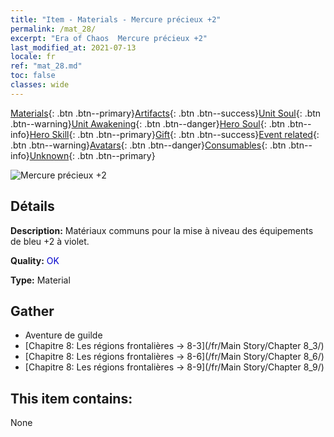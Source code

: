 ```yaml
---
title: "Item - Materials - Mercure précieux +2"
permalink: /mat_28/
excerpt: "Era of Chaos  Mercure précieux +2"
last_modified_at: 2021-07-13
locale: fr
ref: "mat_28.md"
toc: false
classes: wide
---
```

 [Materials](/ItemsFR/){: .btn .btn--primary}[Artifacts](/ItemsFR/Artifacts/){: .btn .btn--success}[Unit Soul](/ItemsFR/UnitSoul/){: .btn .btn--warning}[Unit Awakening](/ItemsFR/UnitAwakening/){: .btn .btn--danger}[Hero Soul](/ItemsFR/HeroSoul/){: .btn .btn--info}[Hero Skill](/ItemsFR/HeroSkill/){: .btn .btn--primary}[Gift](/ItemsFR/Gift/){: .btn .btn--success}[Event related](/ItemsFR/Events/){: .btn .btn--warning}[Avatars](/ItemsFR/Avatars/){: .btn .btn--danger}[Consumables](/ItemsFR/Consumables/){: .btn .btn--info}[Unknown](/ItemsFR/Unknown/){: .btn .btn--primary}

 ![Mercure précieux +2](/images/t/i_cailiao_shuiyin1.png)

## Détails
 **Description:** Matériaux communs pour la mise à niveau des équipements de bleu +2 à violet.

 **Quality:** <span style="color: #0000CD">OK</span>

 **Type:** Material

## Gather

*    Aventure de guilde 
*    [Chapitre 8: Les régions frontalières -> 8-3](/fr/Main Story/Chapter 8_3/) 
*    [Chapitre 8: Les régions frontalières -> 8-6](/fr/Main Story/Chapter 8_6/) 
*    [Chapitre 8: Les régions frontalières -> 8-9](/fr/Main Story/Chapter 8_9/) 

## This item contains:

  None

